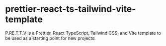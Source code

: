 # prettier-react-ts-tailwind-vite-template
P.RE.T.T.V is a Prettier, React TypeScript, Tailwind CSS, and Vite template to be used as a starting point for new projects.
